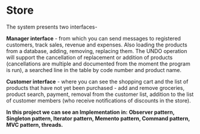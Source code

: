 # Store

The system presents two interfaces-

**Manager interface** - from which you can send messages to registered customers, track sales, revenue and expenses.
Also loading the products from a database, adding, removing, replacing them.
The UNDO operation will support the cancellation of replacement or addition of products 
(cancellations are multiple and documented from the moment the program is run), a searched line in the table by code number and product name.

**Customer interface** - where you can see the shopping cart and the list of products that have not yet been purchased -
add and remove groceries, product search, payment, removal from the customer list, addition to the list of customer members
(who receive notifications of discounts in the store).

**In this project we can see an Implementation in:**
**Observer pattern, Singleton pattern, Iterator pattern, Memento pattern, Command pattern, MVC pattern, threads.**
